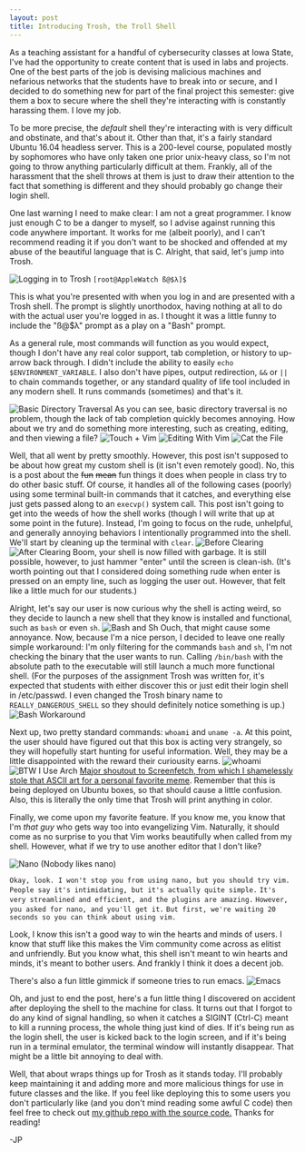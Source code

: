 ```yaml
---
layout: post
title: Introducing Trosh, the Troll Shell
---
```


As a teaching assistant for a handful of cybersecurity classes at Iowa State,
I've had the opportunity to create content that is used in labs and projects.
One of the best parts of the job is devising malicious machines and nefarious
networks that the students have to break into or secure, and I decided to do
something new for part of the final project this semester: give them a box to secure
where the shell they're interacting with is constantly harassing them. I love my
job.

To be more precise, the _default_ shell they're interacting with is very
difficult and obstinate, and that's about it. Other than that, it's a fairly 
standard Ubuntu 16.04 headless server. This is a 200-level course, populated 
mostly by sophomores who have only taken one prior unix-heavy class, so I'm not 
going to throw anything particularly difficult at them. Frankly, all of the 
harassment that the shell throws at them is just to draw their attention to 
the fact that something is different and they should probably go change their 
login shell. 

One last warning I need to make clear: I am not a great programmer. I know just
enough C to be a danger to myself, so I advise against running this code
anywhere important. It works for me (albeit poorly), and I can't recommend
reading it if you don't want to be shocked and offended at my abuse of the
beautiful language that is C. Alright, that said, let's jump into Trosh.

![Logging in to Trosh](/images/trosh/trosh_login.png)
`[root@AppleWatch ß@$λ]$`

This is what you're
presented with when you log in and are presented with a Trosh shell. The prompt
is slightly unorthodox, having nothing at all to do with the actual user you're
logged in as.
I thought it was a little funny to include the "ß@$λ" prompt as a play on a
"Bash" prompt. 

As a general rule, most commands will function as you would expect, though I
don't have any real color support, tab completion, or history to up-arrow back
through. I didn't include the ability to easily `echo $ENVIRONMENT_VARIABLE`. 
I also don't have pipes, output redirection, `&&` or `||` to chain
commands together, or any standard quality of life tool included in any modern
shell. It runs commands (sometimes) and that's it. 

![Basic Directory Traversal](/images/trosh/basic_dirs.png)
As you can see, basic directory traversal is no problem, though the lack of tab
completion quickly becomes annoying. How about we try and do something more
interesting, such as creating, editing, and then viewing a file?
![Touch + Vim](/images/trosh/vim1.png)
![Editing With Vim](/images/trosh/vim2.png)
![Cat the File](/images/trosh/vim3.png)

Well, that all went by pretty smoothly. However, this post isn't supposed to be
about how great my custom shell is (it isn't even remotely good). No, this is a
post about the ~~fun~~ ~~mean~~ fun things it does when people in class try to do
other basic stuff. Of course, it handles all of the following cases (poorly)
using some terminal built-in commands that it catches, and everything else just
gets passed along to an `execvp()` system call. This post isn't going to get
into the weeds of how the shell works (though I will write that up at some point
in the future). Instead, I'm going to focus on the rude, unhelpful, and
generally annoying behaviors I intentionally programmed into the shell. We'll
start by cleaning up the terminal with `clear`.
![Before Clearing](/images/trosh/preClear.png)
![After Clearing](/images/trosh/postClear.png)
Boom, your shell is now filled with garbage. It is still possible, however, to
just hammer "enter" until the screen is clean-ish. 
(It's worth pointing out that I considered doing something rude when
enter is pressed on an empty line, such as logging the user out. However, that
felt like a little much for our students.)

Alright, let's say our user is now curious why the shell is acting weird, so
they decide to launch a new shell that they know is installed and functional,
such as `bash` or even `sh`.
![Bash and Sh](/images/trosh/BashAndSh.png)
Ouch, that might cause some annoyance. Now, because I'm a nice person, I decided
to leave one really simple workaround: I'm only filtering for the commands
`bash` and `sh`, I'm not checking the binary that the user wants to run. Calling
`/bin/bash` with the absolute path to the executable will still launch a much
more functional shell. (For the purposes of the assignment Trosh was written
for, it's expected that students with either discover this or just edit their
login shell in /etc/passwd. I even changed the Trosh binary name to
`REALLY_DANGEROUS_SHELL` so they should definitely notice something is up.)
![Bash Workaround](/images/trosh/BashWorkaround.png)

Next up, two pretty standard commands: `whoami` and `uname -a`. At this point,
the user should have figured out that this box is acting very strangely, so they
will hopefully start hunting for useful information. Well, they may be a little
disappointed with the reward their curiousity earns.
![whoami](/images/trosh/whoami.png)
![BTW I Use Arch](/images/trosh/arch.png)
[Major shoutout to Screenfetch, from which I shamelessly stole that ASCII art
for a personal favorite meme](https://github.com/KittyKatt/screenFetch).
Remember that this is being deployed on Ubuntu boxes, so that should cause a
little confusion. Also, this is literally the only time that Trosh will print
anything in color. 

Finally, we come upon my favorite feature. If you know me, you know that I'm
*that guy* who gets way too into evangelizing Vim. Naturally, it should come as
no surprise to you that Vim works beautifully when called from my shell.
However, what if we try to use another editor that I don't like?

![Nano (Nobody likes nano)](/images/trosh/nano.png)

`Okay, look. I won't stop you from using nano, but you should try vim.`
`People say it's intimidating, but it's actually quite simple.`
`It's very streamlined and efficient, and the plugins are amazing.`
`However, you asked for nano, and you'll get it.`
`But first, we're waiting 20 seconds so you can think about using vim.`

Look, I know this isn't a good way to win the hearts and minds of users. I know
that stuff like this makes the Vim community come across as elitist and
unfriendly. But you know what, this shell isn't meant to win hearts and minds,
it's meant to bother users. And frankly I think it does a decent job.

There's also a fun little gimmick if someone tries to run emacs.
![Emacs](/images/trosh/emacs.png)

Oh, and just to end the post, here's a fun little thing I discovered on accident
after deploying the shell to the machine for class. It turns out that I forgot
to do any kind of signal handling, so when it catches a SIGINT (Ctrl-C) meant to
kill a running process, the whole thing just kind of dies. If it's being run as
the login shell, the user is kicked back to the login screen, and if it's being
run in a terminal emulator, the terminal window will instantly disappear. That
might be a little bit annoying to deal with.

Well, that about wraps things up for Trosh as it stands today. I'll probably
keep maintaining it and adding more and more malicious things for use in future
classes and the like. If you feel like deploying this to some users you don't
particularly like (and you don't mind reading some awful C code) then feel free
to check out [my github repo with the source
code.](https://github.com/hackpotter/trosh) Thanks for reading!

-JP

